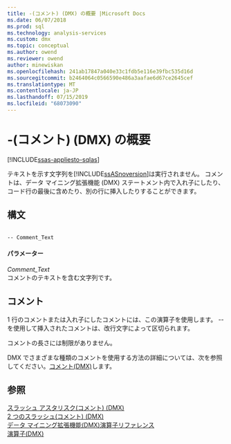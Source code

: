 ```yaml
---
title: -(コメント) (DMX) の概要 |Microsoft Docs
ms.date: 06/07/2018
ms.prod: sql
ms.technology: analysis-services
ms.custom: dmx
ms.topic: conceptual
ms.author: owend
ms.reviewer: owend
author: minewiskan
ms.openlocfilehash: 241ab17847a040e33c1fdb5e116e39fbc535d16d
ms.sourcegitcommit: b2464064c0566590e486a3aafae6d67ce2645cef
ms.translationtype: MT
ms.contentlocale: ja-JP
ms.lasthandoff: 07/15/2019
ms.locfileid: "68073090"
---
```

# <a name="---comment-dmx-summary"></a>-(コメント) (DMX) の概要
[!INCLUDE[ssas-appliesto-sqlas](../includes/ssas-appliesto-sqlas.md)]

  テキストを示す文字列を[!INCLUDE[ssASnoversion](../includes/ssasnoversion-md.md)]は実行されません。 コメントは、データ マイニング拡張機能 (DMX) ステートメント内で入れ子にしたり、コード行の最後に含めたり、別の行に挿入したりすることができます。  
  
## <a name="syntax"></a>構文  
  
```  
  
-- Comment_Text      
```  
  
#### <a name="parameters"></a>パラメーター  
 *Comment_Text*  
 コメントのテキストを含む文字列です。  
  
## <a name="remarks"></a>コメント  
 1 行のコメントまたは入れ子にしたコメントには、この演算子を使用します。 -- を使用して挿入されたコメントは、改行文字によって区切られます。  
  
 コメントの長さには制限がありません。  
  
 DMX でさまざまな種類のコメントを使用する方法の詳細については、次を参照してください。[コメント&#40;DMX&#41;](../dmx/comments-dmx.md)します。  
  
## <a name="see-also"></a>参照  
 [スラッシュ アスタリスク&#40;コメント&#41; &#40;DMX&#41;](../dmx/slash-star-comment-dmx.md)   
 [2 つのスラッシュ&#40;コメント&#41; &#40;DMX&#41;](../dmx/double-slash-comment-dmx.md)   
 [データ マイニング拡張機能&#40;DMX&#41;演算子リファレンス](../dmx/data-mining-extensions-dmx-operator-reference.md)   
 [演算子&#40;DMX&#41;](../dmx/operators-dmx.md)  
  
  
